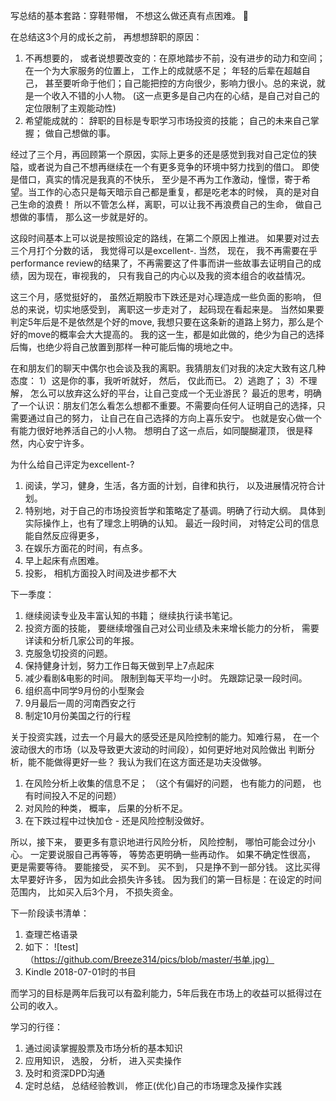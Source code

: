 写总结的基本套路：穿鞋带帽， 不想这么做还真有点困难。 🤔

在总结这3个月的成长之前， 再想想辞职的原因：
1. 不再想要的， 或者说想要改变的：在原地踏步不前，没有进步的动力和空间； 在一个为大家服务的位置上， 工作上的成就感不足； 
年轻的后辈在超越自己， 甚至要听命于他们；自己能把控的方向很少，影响力很小。总的来说，就是一个收入不错的小人物。
(这一点更多是自己内在的心结，是自己对自己的定位限制了主观能动性)
2. 希望能成就的： 辞职的目标是专职学习市场投资的技能； 自己的未来自己掌握； 做自己想做的事。 

经过了三个月，再回顾第一个原因，实际上更多的还是感觉到我对自己定位的狭隘，或者说为自己不想再继续在一个有更多竞争的环境中努力找到的借口。 
即使是借口，真实的情况是我真的不快乐， 至少是不再为工作激动，憧憬，寄于希望。当工作的心态只是每天暗示自己都是重复，都是吃老本的时候，
真的是对自己生命的浪费！ 所以不管怎么样，离职，可以让我不再浪费自己的生命， 做自己想做的事情， 那么这一步就是好的。 

这段时间基本上可以说是按照设定的路线，在第二个原因上推进。 如果要对过去三个月打个分数的话， 我觉得可以是excellent-. 
当然， 现在， 我不再需要在乎performance review的结果了，不再需要这了件事而讲一些故事去证明自己的成绩，因为现在，审视我的， 
只有我自己的内心以及我的资本组合的收益情况。 

这三个月，感觉挺好的， 虽然近期股市下跌还是对心理造成一些负面的影响， 但总的来说，切实地感受到， 离职这一步走对了， 起码现在看起来是。 
当然如果要判定5年后是不是依然是个好的move, 我想只要在这条新的道路上努力，那么是个好的move的概率会大大提高的。
我的这一生，都是如此做的，绝少为自己的选择后悔，也绝少将自己放置到那样一种可能后悔的境地之中。 

在和朋友们的聊天中偶尔也会谈及我的离职。我猜朋友们对我的决定大致有这几种态度： 1）这是你的事，我听听就好， 然后， 仅此而已。 2）逃跑了； 
3）不理解， 怎么可以放弃这么好的平台，让自己变成一个无业游民？ 
最近的思考，明确了一个认识：朋友们怎么看怎么想都不重要。不需要向任何人证明自己的选择，只需要通过自己的努力， 让自己在自己选择的方向上喜乐安宁。 也就是安心做一个有能力很好地养活自己的小人物。 
想明白了这一点后，如同醍醐灌顶， 很是释然，内心安宁许多。 

为什么给自己评定为excellent-?
1. 阅读，学习，健身，生活，各方面的计划，自律和执行， 以及进展情况符合计划。 
2. 特别地，对于自己的市场投资哲学和策略定了基调。明确了行动大纲。 具体到实际操作上，也有了理念上明确的认知。 
最近一段时间， 对特定公司的信息能自然反应得更多， 
3. 在娱乐方面花的时间，有点多。
4. 早上起床有点困难。 
5. 投影， 相机方面投入时间及进步都不大

下一季度： 
1. 继续阅读专业及丰富认知的书籍； 继续执行读书笔记。  
2. 投资方面的技能， 要继续增强自己对公司业绩及未来增长能力的分析， 需要详读和分析几家公司的年报。 
3. 克服急切投资的问题。
4. 保持健身计划，努力工作日每天做到早上7点起床 
5. 减少看剧&电影的时间。 限制到每天平均一小时。 先跟踪记录一段时间。 
6. 组织高中同学9月份的小型聚会
7. 9月最后一周的河南西安之行
8. 制定10月份美国之行的行程

关于投资实践，过去一个月最大的感受还是风险控制的能力。知难行易， 在一个波动很大的市场（以及导致更大波动的时间段），如何更好地对风险做出
判断分析，能不能做得更好一些？ 我认为我们在这方面还是功夫没做够。 
1. 在风险分析上收集的信息不足； （这个有偏好的问题， 也有能力的问题， 也有时间投入不足的问题）
2. 对风险的种类， 概率， 后果的分析不足。
3. 在下跌过程中过快加仓 - 还是风险控制没做好。 

所以，接下来， 要更多有意识地进行风险分析， 风险控制， 哪怕可能会过分小心。 一定要说服自己再等等， 等势态更明确一些再动作。 
如果不确定性很高， 更是需要等待。 
要能接受， 买不到。 买不到， 只是挣不到一部分钱。 这比买得太早要好许多， 因为如此会损失许多钱。 
因为我们的第一目标是：在设定的时间范围内， 比如买入后3个月， 不损失资金。 

下一阶段读书清单：
1. 查理芒格语录
2. 如下：
![test]（https://github.com/Breeze314/pics/blob/master/书单.jpg）
3. Kindle 2018-07-01时的书目


而学习的目标是两年后我可以有盈利能力，5年后我在市场上的收益可以抵得过在公司的收入。

学习的行径：
1. 通过阅读掌握股票及市场分析的基本知识
2. 应用知识， 选股， 分析， 进入买卖操作
3. 及时和资深DPD沟通
4. 定时总结， 总结经验教训， 修正(优化)自己的市场理念及操作实践

